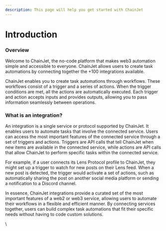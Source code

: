```yaml
---
description: This page will help you get started with ChainJet
---
```


# Introduction

### Overview

Welcome to ChainJet, the no-code platform that makes web3 automation simple and accessible to everyone. ChainJet allows users to create task automations by connecting together the +100 integrations available.

ChainJet enables you to create task automations through workflows. These workflows consist of a trigger and a series of actions. When the trigger conditions are met, all the actions are automatically executed. Each trigger and action accepts inputs and provides outputs, allowing you to pass information seamlessly between operations.

### What is an integration?

An integration is a single service or protocol supported by ChainJet. It enables users to automate tasks that involve the connected service. Users can access the most important features of the connected service through a set of triggers and actions. Triggers are API calls that tell ChainJet when new items are available in the connected service, while actions are API calls that allow ChainJet to perform specific tasks within the connected service.

For example, if a user connects its Lens Protocol profile to ChainJet, they might set up a trigger to watch for new posts on their Lens feed. When a new post is detected, the trigger would activate a set of actions, such as automatically sharing the post on another social media platform or sending a notification to a Discord channel.

In essence, ChainJet integrations provide a curated set of the most important features of a web2 or web3 service, allowing users to automate their workflows in a flexible and efficient manner. By connecting services together, users can build complex task automations that fit their specific needs without having to code custom solutions.

\


###

